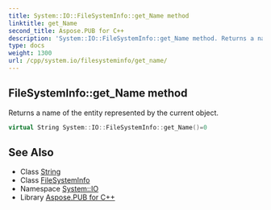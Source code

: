 ```yaml
---
title: System::IO::FileSystemInfo::get_Name method
linktitle: get_Name
second_title: Aspose.PUB for C++
description: 'System::IO::FileSystemInfo::get_Name method. Returns a name of the entity represented by the current object in C++.'
type: docs
weight: 1300
url: /cpp/system.io/filesysteminfo/get_name/
---
```

## FileSystemInfo::get_Name method


Returns a name of the entity represented by the current object.

```cpp
virtual String System::IO::FileSystemInfo::get_Name()=0
```

## See Also

* Class [String](../../../system/string/)
* Class [FileSystemInfo](../)
* Namespace [System::IO](../../)
* Library [Aspose.PUB for C++](../../../)
